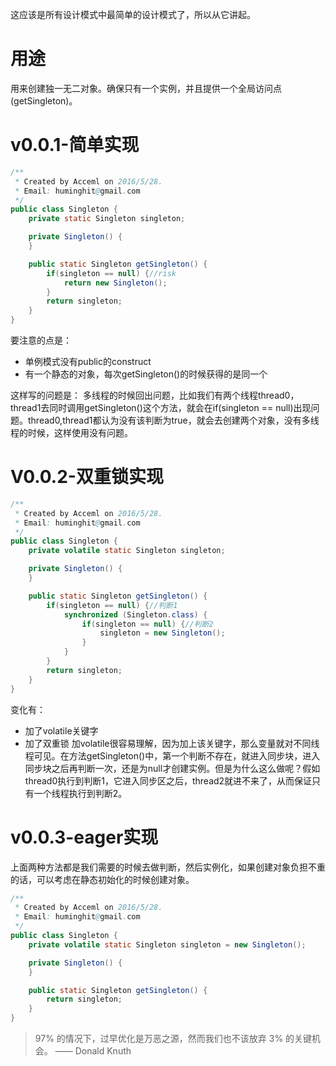 这应该是所有设计模式中最简单的设计模式了，所以从它讲起。

# 用途

用来创建独一无二对象。确保只有一个实例，并且提供一个全局访问点(getSingleton)。

# v0.0.1-简单实现
```java
/**
 * Created by Acceml on 2016/5/28.
 * Email: huminghit@gmail.com
 */
public class Singleton {
    private static Singleton singleton;

    private Singleton() {
    }

    public static Singleton getSingleton() {
        if(singleton == null) {//risk
            return new Singleton();
        }
        return singleton;
    }
}
```
要注意的点是：

- 单例模式没有public的construct
- 有一个静态的对象，每次getSingleton()的时候获得的是同一个

这样写的问题是：
多线程的时候回出问题，比如我们有两个线程thread0，thread1去同时调用getSingleton()这个方法，就会在if(singleton == null)出现问题。thread0,thread1都认为没有该判断为true，就会去创建两个对象，没有多线程的时候，这样使用没有问题。


# V0.0.2-双重锁实现
```java
/**
 * Created by Acceml on 2016/5/28.
 * Email: huminghit@gmail.com
 */
public class Singleton {
    private volatile static Singleton singleton;

    private Singleton() {
    }

    public static Singleton getSingleton() {
        if(singleton == null) {//判断1
            synchronized (Singleton.class) {
                if(singleton == null) {//判断2
                    singleton = new Singleton();
                }
            }
        }
        return singleton;
    }
}
```
变化有：

- 加了volatile关键字
- 加了双重锁
  加volatile很容易理解，因为加上该关键字，那么变量就对不同线程可见。在方法getSingleton()中，第一个判断不存在，就进入同步块，进入同步块之后再判断一次，还是为null才创建实例。但是为什么这么做呢？假如thread0执行到判断1，它进入同步区之后，thread2就进不来了，从而保证只有一个线程执行到判断2。

# v0.0.3-eager实现
上面两种方法都是我们需要的时候去做判断，然后实例化，如果创建对象负担不重的话，可以考虑在静态初始化的时候创建对象。
```java
/**
 * Created by Acceml on 2016/5/28.
 * Email: huminghit@gmail.com
 */
public class Singleton {
    private volatile static Singleton singleton = new Singleton();

    private Singleton() {
    }

    public static Singleton getSingleton() {
        return singleton;
    }
}
```


> 97% 的情况下，过早优化是万恶之源，然而我们也不该放弃 3% 的关键机会。  —— Donald Knuth